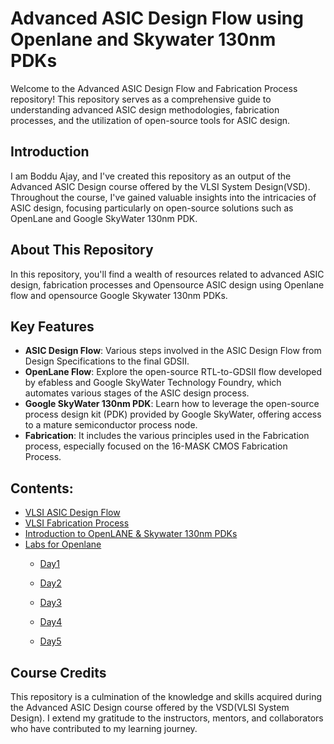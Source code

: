 # Advanced ASIC Design Flow using Openlane and Skywater 130nm PDKs

Welcome to the Advanced ASIC Design Flow and Fabrication Process repository! This repository serves as a comprehensive guide to understanding advanced ASIC design methodologies, fabrication processes, and the utilization of open-source tools for ASIC design.

## Introduction

I am Boddu Ajay, and I've created this repository as an output of the Advanced ASIC Design course offered by the VLSI System Design(VSD). Throughout the course, I've gained valuable insights into the intricacies of ASIC design, focusing particularly on open-source solutions such as OpenLane and Google SkyWater 130nm PDK.

## About This Repository

In this repository, you'll find a wealth of resources related to advanced ASIC design, fabrication processes and Opensource ASIC design using Openlane flow and opensource Google Skywater 130nm PDKs. 

## Key Features

- **ASIC Design Flow**: Various steps involved in the ASIC Design Flow from Design Specifications to the final GDSII.
- **OpenLane Flow**: Explore the open-source RTL-to-GDSII flow developed by efabless and Google SkyWater Technology Foundry, which automates various stages of the ASIC design process.
- **Google SkyWater 130nm PDK**: Learn how to leverage the open-source process design kit (PDK) provided by Google SkyWater, offering access to a mature semiconductor process node.
- **Fabrication**: It includes the various principles used in the Fabrication process, especially focused on the 16-MASK CMOS Fabrication Process.

## Contents:
- [VLSI ASIC Design Flow](https://github.com/ajayboddu-2006/Advanced_ASIC_Design_Flow_using_OpenLANE_Skywater-PDKs/blob/main/ASIC_Design_Flow/Asic_Design_Flow.md)
- [VLSI Fabrication Process](https://github.com/ajayboddu-2006/Advanced_ASIC_Design_Flow_using_OpenLANE_Skywater-PDKs/blob/main/Fabrication/Fabrication.md)
- [Introduction to OpenLANE & Skywater 130nm PDKs](https://github.com/ajayboddu-2006/Advanced_ASIC_Design_Flow_using_OpenLANE_Skywater-PDKs/blob/main/Introduction%20to%20OpenLANE/Introduction_to_OpenLANE.md)
- [Labs for Openlane](https://github.com/ajayboddu-2006/Advanced_ASIC_Design_Flow_using_OpenLANE_Skywater-PDKs/tree/main/OpenLANE%20Flow%20(Labs))
    - [Day1](https://github.com/ajayboddu-2006/Advanced_ASIC_Design_Flow_using_OpenLANE_Skywater-PDKs/blob/main/OpenLANE%20Flow%20(Labs)/Day1/Day1.md)
    
    - [Day2](https://github.com/ajayboddu-2006/Advanced_ASIC_Design_Flow_using_OpenLANE_Skywater-PDKs/blob/main/OpenLANE%20Flow%20(Labs)/Day2/Day2.md)
    - [Day3](https://github.com/ajayboddu-2006/Advanced_ASIC_Design_Flow_using_OpenLANE_Skywater-PDKs/blob/main/OpenLANE%20Flow%20(Labs)/Day3/Day3.md)
    - [Day4](https://github.com/ajayboddu-2006/Advanced_ASIC_Design_Flow_using_OpenLANE_Skywater-PDKs/blob/main/OpenLANE%20Flow%20(Labs)/Day4/Day4.md)
    - [Day5](https://github.com/ajayboddu-2006/Advanced_ASIC_Design_Flow_using_OpenLANE_Skywater-PDKs/blob/main/OpenLANE%20Flow%20(Labs)/Day5/Day5.md)

## Course Credits

This repository is a culmination of the knowledge and skills acquired during the Advanced ASIC Design course offered by the VSD(VLSI System Design). I extend my gratitude to the instructors, mentors, and collaborators who have contributed to my learning journey.


